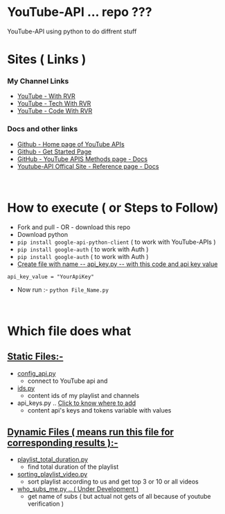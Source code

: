 # YouTube-API ... repo ???

YouTube-API using python to do diffrent stuff
<br/>

# Sites ( Links )

### My Channel Links

-   [YouTube - With RVR](https://www.youtube.com/channel/UC7vo7Ytk-XDT_Qk_Uh_ziDg?sub_confirmation=1)
-   [YouTube - Tech With RVR](https://www.youtube.com/techwithrvr?sub_confirmation=1)
-   [YouTube - Code With RVR](https://www.youtube.com/channel/UCz155xQn-6lzHWs9_2oX1Dg?sub_confirmation=1)

### Docs and other links

-   [Github - Home page of YouTube APIs](https://github.com/youtube/api-samples)
-   [Github - Get Started Page](https://github.com/googleapis/google-api-python-client/blob/master/docs/start.md)
-   [GitHub - YouTube APIS Methods page - Docs](https://googleapis.github.io/google-api-python-client/docs/dyn/youtube_v3.html)
-   [Youtube-API Offical Site - Reference page - Docs](https://developers.google.com/youtube/v3/docs)

<br>

# How to execute ( or Steps to Follow)

-   Fork and pull - OR - download this repo
-   Download python
-   `pip install google-api-python-client` ( to work with YouTube-APIs )
-   `pip install google-auth` ( to work with Auth )
-   `pip install google-auth` ( to work with Auth )
-   [Create file with name -- api_key.py -- with this code and api key value](YouTube-API-Python-Code/)

```
api_key_value = "YourApiKey"
```

-   Now run :- `python File_Name.py`

<br>

# Which file does what

## <u>Static Files:-</u>

-   [config_api.py](YouTube-API-Python-Code/config_api.py)
    -   connect to YouTube api and
-   [ids.py](YouTube-API-Python-Code/ids.py)
    -   content ids of my playlist and channels
-   api_keys.py .. [Click to know where to add](YouTube-API-Python-Code/)
    -   content api's keys and tokens variable with values

## <u>Dynamic Files ( means run this file for corresponding results ):-</u>

-   [playlist_total_duration.py](YouTube-API-Python-Code/playlist_total_duration.py)
    -   find total duration of the playlist
-   [sorting_playlist_video.py](YouTube-API-Python-Code/sorting_playlist_video.py)
    -   sort playlist according to us and get top 3 or 10 or all videos
-   [who_subs_me.py .. ( Under Development )](YouTube-API-Python-Code/who_subs_me.py)
    -   get name of subs ( but actual not gets of all because of youtube verification )
